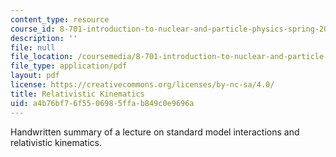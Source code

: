 ```yaml
---
content_type: resource
course_id: 8-701-introduction-to-nuclear-and-particle-physics-spring-2004
description: ''
file: null
file_location: /coursemedia/8-701-introduction-to-nuclear-and-particle-physics-spring-2004/a4b76bf76f5506985ffab849c0e9696a_lec2.pdf
file_type: application/pdf
layout: pdf
license: https://creativecommons.org/licenses/by-nc-sa/4.0/
title: Relativistic Kinematics
uid: a4b76bf7-6f55-0698-5ffa-b849c0e9696a
---
```

Handwritten summary of a lecture on standard model interactions and relativistic kinematics.